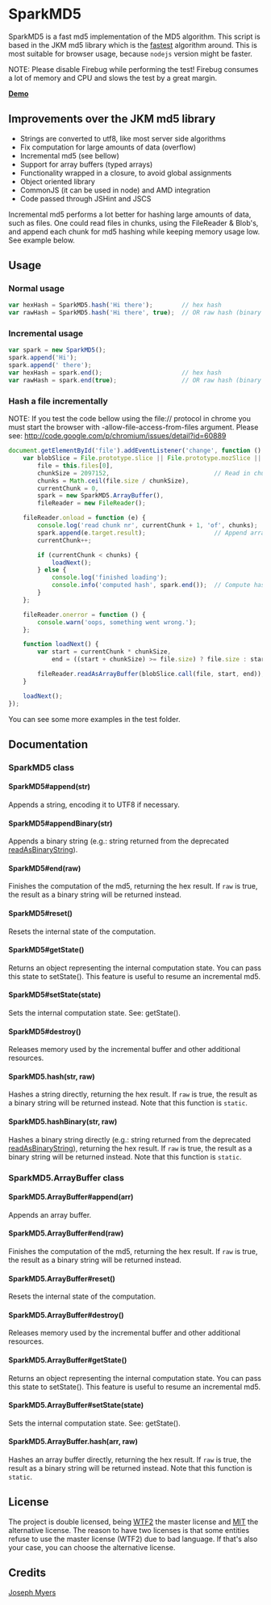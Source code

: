 # SparkMD5

SparkMD5 is a fast md5 implementation of the MD5 algorithm.
This script is based in the JKM md5 library which is the [fastest](http://jsperf.com/md5-shootout/7) algorithm around. This is most suitable for browser usage, because `nodejs` version might be faster.

NOTE: Please disable Firebug while performing the test!
      Firebug consumes a lot of memory and CPU and slows the test by a great margin.


**[Demo](http://9px.ir/demo/incremental-md5.html)**


## Improvements over the JKM md5 library

 * Strings are converted to utf8, like most server side algorithms
 * Fix computation for large amounts of data (overflow)
 * Incremental md5 (see bellow)
 * Support for array buffers (typed arrays)
 * Functionality wrapped in a closure, to avoid global assignments
 * Object oriented library
 * CommonJS (it can be used in node) and AMD integration
 * Code passed through JSHint and JSCS


Incremental md5 performs a lot better for hashing large amounts of data, such as
files. One could read files in chunks, using the FileReader & Blob's, and append
each chunk for md5 hashing while keeping memory usage low. See example below.


## Usage

### Normal usage

```js
var hexHash = SparkMD5.hash('Hi there');        // hex hash
var rawHash = SparkMD5.hash('Hi there', true);  // OR raw hash (binary string)
```

### Incremental usage

```js
var spark = new SparkMD5();
spark.append('Hi');
spark.append(' there');
var hexHash = spark.end();                      // hex hash
var rawHash = spark.end(true);                  // OR raw hash (binary string)
```

### Hash a file incrementally

NOTE: If you test the code bellow using the file:// protocol in chrome you must start the browser with -allow-file-access-from-files argument.
      Please see: http://code.google.com/p/chromium/issues/detail?id=60889

```js
document.getElementById('file').addEventListener('change', function () {
    var blobSlice = File.prototype.slice || File.prototype.mozSlice || File.prototype.webkitSlice,
        file = this.files[0],
        chunkSize = 2097152,                             // Read in chunks of 2MB
        chunks = Math.ceil(file.size / chunkSize),
        currentChunk = 0,
        spark = new SparkMD5.ArrayBuffer(),
        fileReader = new FileReader();

    fileReader.onload = function (e) {
        console.log('read chunk nr', currentChunk + 1, 'of', chunks);
        spark.append(e.target.result);                   // Append array buffer
        currentChunk++;

        if (currentChunk < chunks) {
            loadNext();
        } else {
            console.log('finished loading');
            console.info('computed hash', spark.end());  // Compute hash
        }
    };

    fileReader.onerror = function () {
        console.warn('oops, something went wrong.');
    };

    function loadNext() {
        var start = currentChunk * chunkSize,
            end = ((start + chunkSize) >= file.size) ? file.size : start + chunkSize;

        fileReader.readAsArrayBuffer(blobSlice.call(file, start, end));
    }

    loadNext();
});
```

You can see some more examples in the test folder.

## Documentation


### SparkMD5 class

#### SparkMD5#append(str)

Appends a string, encoding it to UTF8 if necessary.

#### SparkMD5#appendBinary(str)

Appends a binary string (e.g.: string returned from the deprecated [readAsBinaryString](https://developer.mozilla.org/en-US/docs/Web/API/FileReader/readAsBinaryString)).

#### SparkMD5#end(raw)

Finishes the computation of the md5, returning the hex result.
If `raw` is true, the result as a binary string will be returned instead.

#### SparkMD5#reset()

Resets the internal state of the computation.

#### SparkMD5#getState()

Returns an object representing the internal computation state.
You can pass this state to setState(). This feature is useful to resume an incremental md5.

#### SparkMD5#setState(state)

Sets the internal computation state. See: getState().

#### SparkMD5#destroy()

Releases memory used by the incremental buffer and other additional resources.

#### SparkMD5.hash(str, raw)

Hashes a string directly, returning the hex result.
If `raw` is true, the result as a binary string will be returned instead.
Note that this function is `static`.

#### SparkMD5.hashBinary(str, raw)

Hashes a binary string directly (e.g.: string returned from the deprecated [readAsBinaryString](https://developer.mozilla.org/en-US/docs/Web/API/FileReader/readAsBinaryString)), returning the hex result.
If `raw` is true, the result as a binary string will be returned instead.
Note that this function is `static`.


### SparkMD5.ArrayBuffer class

#### SparkMD5.ArrayBuffer#append(arr)

Appends an array buffer.

#### SparkMD5.ArrayBuffer#end(raw)

Finishes the computation of the md5, returning the hex result.
If `raw` is true, the result as a binary string will be returned instead.

#### SparkMD5.ArrayBuffer#reset()

Resets the internal state of the computation.

#### SparkMD5.ArrayBuffer#destroy()

Releases memory used by the incremental buffer and other additional resources.

#### SparkMD5.ArrayBuffer#getState()

Returns an object representing the internal computation state.
You can pass this state to setState(). This feature is useful to resume an incremental md5.

#### SparkMD5.ArrayBuffer#setState(state)

Sets the internal computation state. See: getState().

#### SparkMD5.ArrayBuffer.hash(arr, raw)

Hashes an array buffer directly, returning the hex result.
If `raw` is true, the result as a binary string will be returned instead.
Note that this function is `static`.


## License

The project is double licensed, being [WTF2](LICENSE) the master license and [MIT](LICENSE2) the alternative license.
The reason to have two licenses is that some entities refuse to use the master license (WTF2) due to
bad language. If that's also your case, you can choose the alternative license.


## Credits

[Joseph Myers](http://www.myersdaily.org/joseph/javascript/md5-text.html)

